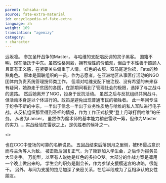 ```yaml
---
parent: tohsaka-rin
source: fate-extra-material
id: encyclopedia-of-fate-extra
language: zh
weight: 109
translation: "agemizy"
category:
- character
---
```


远坂凛。
参加圣杯战争的Master，
与哈维的支配唱反调的灵子黑客。
国籍不明，现在活跃于中东。虽然性格刚毅，拥有理性的价值观，但由于本性善于照顾人且富有正义感，在紧要关头偏重于人情。
红色的衣服、双马尾迷你裙，Fate的脸熟角色。
原本是国联组织的一员，作为志愿者，在亚洲地区从事医疗活动的NGO团体内负责系统管理技师类工作。
但凛对哈维支配下被注视、没有希望的未来存有疑问，她游走于贫困的各国，在那期间看到了管理社会的极限，选择了与之战斗的道路。
然后她离开了NGO，投身于反抗活动。
虽然之后与反抗组织共同战斗，但活动本身是以个体进行的。政策是避免出现普通市民的牺牲者。
此一年间专注于纷争不断的中东，一半出于信念一半出于业务性质地与哈维的私人军队进行电子战。从反抗组织那里得到圣杯的情报，作为工作正式接受“登上月球打倒哈维”的任务。
从者为Lancer，
虽然作为魔术师的基本能力稍逊雷欧一筹，但作为Master的实力……实战经验在雷欧之上，是优胜者的候补之一。

<>

也在CCC中登场的可靠的名解说员。
五回战结束后落到月之里侧，被BB侵占意识而与主角等人为敌，
被击败后回复正气，为了赎罪加入学生会，之后作为报务员大显身手。
万能型，以至有人说她是红色的多拉○梦。大部分的作战方案是凛用一个晚上做出来的。
学生会的职务是副会长，作为参谋支援樱迷宫的攻略，很能干。
另外，与同为支援的拉尼加深了亲密关系，在后半段成为了互相承认的女性朋友。
